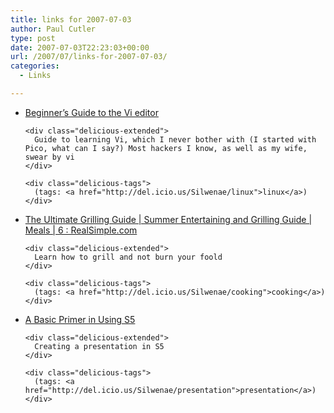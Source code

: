 ```yaml
---
title: links for 2007-07-03
author: Paul Cutler
type: post
date: 2007-07-03T22:23:03+00:00
url: /2007/07/links-for-2007-07-03/
categories:
  - Links

---
```

<ul class="delicious">
  <li>
    <div class="delicious-link">
      <a href="http://www-acs.ucsd.edu/info/vi_tutorial.php">Beginner&#8217;s Guide to the Vi editor</a>
    </div>
    
    <div class="delicious-extended">
      Guide to learning Vi, which I never bother with (I started with Pico, what can I say?) Most hackers I know, as well as my wife, swear by vi
    </div>
    
    <div class="delicious-tags">
      (tags: <a href="http://del.icio.us/Silwenae/linux">linux</a>)
    </div>
  </li>
  
  <li>
    <div class="delicious-link">
      <a href="http://www.realsimple.com/realsimple/package/0%2C21861%2C1184176-1193126-6%2C00.html?cid=rsstip">The Ultimate Grilling Guide | Summer Entertaining and Grilling Guide | Meals | 6 : RealSimple.com</a>
    </div>
    
    <div class="delicious-extended">
      Learn how to grill and not burn your foold
    </div>
    
    <div class="delicious-tags">
      (tags: <a href="http://del.icio.us/Silwenae/cooking">cooking</a>)
    </div>
  </li>
  
  <li>
    <div class="delicious-link">
      <a href="http://meyerweb.com/eric/tools/s5/primer.html">A Basic Primer in Using S5</a>
    </div>
    
    <div class="delicious-extended">
      Creating a presentation in S5
    </div>
    
    <div class="delicious-tags">
      (tags: <a href="http://del.icio.us/Silwenae/presentation">presentation</a>)
    </div>
  </li>
</ul>